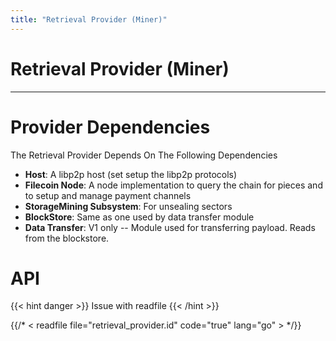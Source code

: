 ```yaml
---
title: "Retrieval Provider (Miner)"
---
```


# Retrieval Provider (Miner)
---

# Provider Dependencies

The Retrieval Provider Depends On The Following Dependencies

- **Host**: A libp2p host (set setup the libp2p protocols)
- **Filecoin Node**: A node implementation to query the chain for pieces and to setup and manage payment channels
- **StorageMining Subsystem**: For unsealing sectors
- **BlockStore**: Same as one used by data transfer module
- **Data Transfer**: V1 only -- Module used for transferring payload. Reads from the blockstore.

# API

{{< hint danger >}}
Issue with readfile
{{< /hint >}}

{{/* < readfile file="retrieval_provider.id" code="true" lang="go" > */}}
